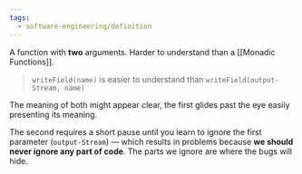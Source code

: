 ```yaml
---
tags:
  - software-engineering/definition
---
```

A function with **two** arguments. Harder to understand than a [[Monadic Functions]].

> `writeField(name)` is easier to understand than `writeField(output-Stream, name)`

The meaning of both might appear clear, the first glides past the eye easily presenting its meaning.

The second requires a short pause until you learn to ignore the first parameter (`output-Stream`) — which results in problems because **we should never ignore any part of code**. The parts we ignore are where the bugs will hide.